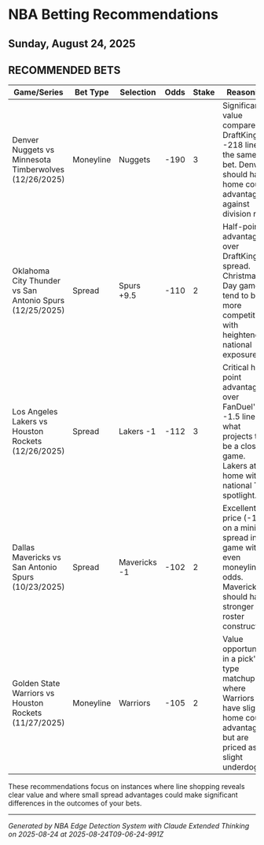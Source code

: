 # NBA Betting Recommendations
## Sunday, August 24, 2025

## RECOMMENDED BETS
| Game/Series | Bet Type | Selection | Odds | Stake | Reasoning |
|-------------|----------|-----------|------|-------|-----------|
| Denver Nuggets vs Minnesota Timberwolves (12/26/2025) | Moneyline | Nuggets | -190 | 3 | Significant value compared to DraftKings' -218 line for the same bet. Denver should have home court advantage against division rival. |
| Oklahoma City Thunder vs San Antonio Spurs (12/25/2025) | Spread | Spurs +9.5 | -110 | 2 | Half-point advantage over DraftKings spread. Christmas Day games tend to be more competitive with heightened national exposure. |
| Los Angeles Lakers vs Houston Rockets (12/26/2025) | Spread | Lakers -1 | -112 | 3 | Critical half-point advantage over FanDuel's -1.5 line in what projects to be a close game. Lakers at home with national TV spotlight. |
| Dallas Mavericks vs San Antonio Spurs (10/23/2025) | Spread | Mavericks -1 | -102 | 2 | Excellent price (-102) on a minimal spread in a game with even moneyline odds. Mavericks should have stronger roster construction. |
| Golden State Warriors vs Houston Rockets (11/27/2025) | Moneyline | Warriors | -105 | 2 | Value opportunity in a pick'em type matchup where Warriors have slight home court advantage but are priced as slight underdogs. |

These recommendations focus on instances where line shopping reveals clear value and where small spread advantages could make significant differences in the outcomes of your bets.

---
*Generated by NBA Edge Detection System with Claude Extended Thinking on 2025-08-24 at 2025-08-24T09-06-24-991Z*
